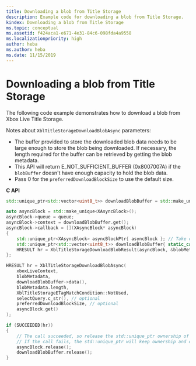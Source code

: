 ```yaml
---
title: Downloading a blob from Title Storage
description: Example code for downloading a blob from Title Storage.
kindex: Downloading a blob from Title Storage
ms.topic: conceptual
ms.assetid: f424aca1-e671-4e31-84c6-098fda4a9558
ms.localizationpriority: high
author: heba
ms.author: heba
ms.date: 11/15/2019
---
```





# Downloading a blob from Title Storage

The following code example demonstrates how to download a blob from Xbox Live Title Storage.

Notes about `XblTitleStorageDownloadBlobAsync` parameters:
- The buffer provided to store the downloaded blob data needs to be large enough to store the blob being downloaded. If necessary, the length required for the buffer can be retrieved by getting the blob metadata.
- This API will return E_NOT_SUFFICIENT_BUFFER (0x8007007A) if the `blobBuffer` doesn't have enough capacity to hold the blob data.
- Pass 0 for the `preferredDownloadBlockSize` to use the default size.


**C API**
<!--  XblTitleStorageDownloadBlobAsync_C.md -->
```cpp
std::unique_ptr<std::vector<uint8_t>> downloadBlobBuffer = std::make_unique<std::vector<uint8_t>>(blobMetadata.length);

auto asyncBlock = std::make_unique<XAsyncBlock>();
asyncBlock->queue = queue;
asyncBlock->context = downloadBlobBuffer.get();
asyncBlock->callback = [](XAsyncBlock* asyncBlock)
{
    std::unique_ptr<XAsyncBlock> asyncBlockPtr{ asyncBlock }; // Take over ownership of the XAsyncBlock*
    std::unique_ptr<std::vector<uint8_t>> downloadBlobBuffer{ static_cast<std::vector<uint8_t>*>(asyncBlock->context) };
    HRESULT hr = XblTitleStorageDownloadBlobResult(asyncBlock, &blobMetadata);
};

HRESULT hr = XblTitleStorageDownloadBlobAsync(
    xboxLiveContext,
    blobMetadata,
    downloadBlobBuffer->data(),
    blobMetadata.length,
    XblTitleStorageETagMatchCondition::NotUsed,
    selectQuery.c_str(), // optional
    preferredDownloadBlockSize, // optional
    asyncBlock.get()
);

if (SUCCEEDED(hr))
{
    // The call succeeded, so release the std::unique_ptr ownership of XAsyncBlock* since the callback will take over ownership.
    // If the call fails, the std::unique_ptr will keep ownership and delete the XAsyncBlock*
    asyncBlock.release();
    downloadBlobBuffer.release();
}
```

<!--
**Reference**
* [XAsyncBlock](xasyncblock.md)
* [XblTitleStorageDownloadBlobAsync](xbltitlestoragedownloadblobasync.md)
* [XblTitleStorageDownloadBlobResult](xbltitlestoragedownloadblobresult.md)
* [XblTitleStorageETagMatchCondition](xbltitlestorageetagmatchcondition.md)
-->
